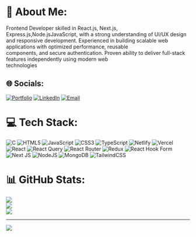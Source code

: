 # 💫 About Me:
 Frontend Developer skilled in React.js, Next.js, Express.js,Node.jsJavaScript, with a strong understanding of UI/UX design<br> and responsive development. Experienced in building scalable web applications with optimized performance, reusable<br> components, and secure authentication. Proven ability to deliver full-stack features independently using modern web<br> technologies
## 🌐 Socials:
[![Portfolio](https://img.shields.io/badge/Portfolio-%230077B5.svg?logo=web&logoColor=white)](https://dev-by-shishir.netlify.app/) 
[![LinkedIn](https://img.shields.io/badge/LinkedIn-%230077B5.svg?logo=linkedin&logoColor=white)](https://linkedin.com/in/shishir-dubey-9484a9333) 
[![Email](https://img.shields.io/badge/Email-D14836?logo=gmail&logoColor=white)](mailto:shishirdev001@gmail.com)


# 💻 Tech Stack:
![C](https://img.shields.io/badge/c-%2300599C.svg?style=for-the-badge&logo=c&logoColor=white) ![HTML5](https://img.shields.io/badge/html5-%23E34F26.svg?style=for-the-badge&logo=html5&logoColor=white) ![JavaScript](https://img.shields.io/badge/javascript-%23323330.svg?style=for-the-badge&logo=javascript&logoColor=%23F7DF1E) ![CSS3](https://img.shields.io/badge/css3-%231572B6.svg?style=for-the-badge&logo=css3&logoColor=white) ![TypeScript](https://img.shields.io/badge/typescript-%23007ACC.svg?style=for-the-badge&logo=typescript&logoColor=white) ![Netlify](https://img.shields.io/badge/netlify-%23000000.svg?style=for-the-badge&logo=netlify&logoColor=#00C7B7) ![Vercel](https://img.shields.io/badge/vercel-%23000000.svg?style=for-the-badge&logo=vercel&logoColor=white) ![React](https://img.shields.io/badge/react-%2320232a.svg?style=for-the-badge&logo=react&logoColor=%2361DAFB) ![React Query](https://img.shields.io/badge/-React%20Query-FF4154?style=for-the-badge&logo=react%20query&logoColor=white) ![React Router](https://img.shields.io/badge/React_Router-CA4245?style=for-the-badge&logo=react-router&logoColor=white) ![Redux](https://img.shields.io/badge/redux-%23593d88.svg?style=for-the-badge&logo=redux&logoColor=white) ![React Hook Form](https://img.shields.io/badge/React%20Hook%20Form-%23EC5990.svg?style=for-the-badge&logo=reacthookform&logoColor=white) ![Next JS](https://img.shields.io/badge/Next-black?style=for-the-badge&logo=next.js&logoColor=white) ![NodeJS](https://img.shields.io/badge/node.js-6DA55F?style=for-the-badge&logo=node.js&logoColor=white) ![MongoDB](https://img.shields.io/badge/MongoDB-%234ea94b.svg?style=for-the-badge&logo=mongodb&logoColor=white) ![TailwindCSS](https://img.shields.io/badge/tailwindcss-%2338B2AC.svg?style=for-the-badge&logo=tailwind-css&logoColor=white)
# 📊 GitHub Stats:
![](https://github-readme-stats.vercel.app/api?username=Shishirdubey24&theme=dark&hide_border=false&include_all_commits=false&count_private=false)<br/>
![](https://nirzak-streak-stats.vercel.app/?user=Shishirdubey24&theme=dark&hide_border=false)<br/>
![](https://github-readme-stats.vercel.app/api/top-langs/?username=Shishirdubey24&theme=dark&hide_border=false&include_all_commits=false&count_private=false&layout=compact)

---
[![](https://visitcount.itsvg.in/api?id=Shishirdubey24&icon=0&color=0)](https://visitcount.itsvg.in)

<!-- Proudly created with GPRM ( https://gprm.itsvg.in ) -->
